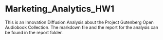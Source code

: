 # Marketing_Analytics_HW1
This is an Innovation Diffusion Analysis about the Project Gutenberg Open Audiobook Collection. The markdown file and the report for the analysis can be found in the report folder.
